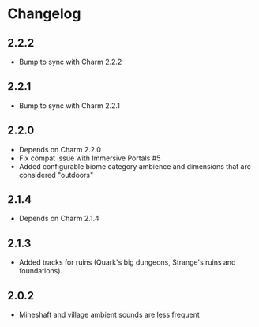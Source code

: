 # Changelog

## 2.2.2
* Bump to sync with Charm 2.2.2

## 2.2.1
* Bump to sync with Charm 2.2.1

## 2.2.0
* Depends on Charm 2.2.0
* Fix compat issue with Immersive Portals #5
* Added configurable biome category ambience and dimensions that are considered "outdoors"

## 2.1.4
* Depends on Charm 2.1.4

## 2.1.3
* Added tracks for ruins (Quark's big dungeons, Strange's ruins and foundations).

## 2.0.2
* Mineshaft and village ambient sounds are less frequent